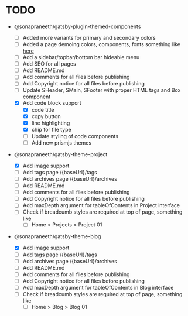 # TODO

- @sonapraneeth/gatsby-plugin-themed-components

  - [ ] Added more variants for primary and secondary colors
  - [ ] Added a page demoing colors, components, fonts something like [here](https://theme-ui.com/style-guide-demo)
  - [ ] Add a sidebar/topbar/bottom bar hideable menu
  - [ ] Add SEO for all pages
  - [ ] Add README.md
  - [ ] Add comments for all files before publishing
  - [ ] Add Copyright notice for all files before publishing
  - [ ] Update SHeader, SMain, SFooter with proper HTML tags and Box component
  - [x] Add code block support
    - [x] code title
    - [x] copy button
    - [x] line highlighting
    - [x] chip for file type
    - [ ] Update styling of code components
    - [ ] Add new prismjs themes

- @sonapraneeth/gatsby-theme-project

  - [x] Add image support
  - [ ] Add tags page /{baseUrl}/tags
  - [ ] Add archives page /{baseUrl}/archives
  - [ ] Add README.md
  - [ ] Add comments for all files before publishing
  - [ ] Add Copyright notice for all files before publishing
  - [ ] Add maxDepth argument for tableOfContents in Project interface
  - [ ] Check if breadcumb styles are required at top of page, something like
    - [ ] Home > Projects > Project 01

- @sonapraneeth/gatsby-theme-blog
  - [x] Add image support
  - [ ] Add tags page /{baseUrl}/tags
  - [ ] Add archives page /{baseUrl}/archives
  - [ ] Add README.md
  - [ ] Add comments for all files before publishing
  - [ ] Add Copyright notice for all files before publishing
  - [ ] Add maxDepth argument for tableOfContents in Blog interface
  - [ ] Check if breadcumb styles are required at top of page, something like
    - [ ] Home > Blog > Blog 01
